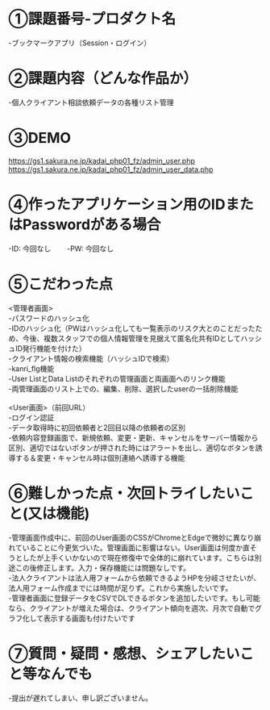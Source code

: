 # ①課題番号-プロダクト名　　
-ブックマークアプリ（Session・ログイン）　　

# ②課題内容（どんな作品か）　　
-個人クライアント相談依頼データの各種リスト管理

# ③DEMO　　
https://gs1.sakura.ne.jp/kadai_php01_fz/admin_user.php<br>
https://gs1.sakura.ne.jp/kadai_php01_fz/admin_user_data.php<br>

# ④作ったアプリケーション用のIDまたはPasswordがある場合　　
-ID: 今回なし　　
-PW: 今回なし　　

# ⑤こだわった点
<管理者画面><br>
-パスワードのハッシュ化<br>
-IDのハッシュ化（PWはハッシュ化しても一覧表示のリスク大とのことだったため、今後、複数スタッフでの個人情報管理を見据えて匿名化共有IDとしてハッシュID発行機能を付けた）<br>
-クライアント情報の検索機能（ハッシュIDで検索）<br>
-kanri_flg機能<br>
-User ListとData Listのそれぞれの管理画面と両画面へのリンク機能<br>
-両管理画面のリスト上での、編集、削除、選択したuserの一括削除機能<br>
<br>
<User画面>（前回URL）<br>
-ログイン認証<br>
-データ取得時に初回依頼者と2回目以降の依頼者の区別<br>
-依頼内容登録画面で、新規依頼、変更・更新、キャンセルをサーバー情報から区別、適切ではないボタンが押された時にはアラートを出し、適切なボタンを誘導する＆変更・キャンセル時は個別連絡へ誘導する機能<br>

# ⑥難しかった点・次回トライしたいこと(又は機能)　　
-管理画面作成中に、前回のUser画面のCSSがChromeとEdgeで微妙に異なり崩れていることに今更気づいた。管理画面に影響はない。User画面は何度か直そうとしたが上手くいかないので現在修復中で全体的に崩れています。こちらは別途この後修正します。入力・保存機能には問題なしです。<br>
-法人クライアントは法人用フォームから依頼できるようHPを分岐させたいが、法人用フォーム作成までには時間が足りず。これから実施したいです。<br>
-管理者画面に登録データをCSVでDLできるボタンを追加したいです。もし可能なら、クライアントが増えた場合は、クライアント傾向を週次、月次で自動でグラフ化して表示する画面も付けたいです<br>

# ⑦質問・疑問・感想、シェアしたいこと等なんでも  
-提出が遅れてしまい、申し訳ございません。
